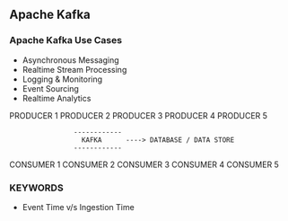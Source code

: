 ## Apache Kafka

### Apache Kafka Use Cases

- Asynchronous Messaging
- Realtime Stream Processing
- Logging & Monitoring
- Event Sourcing
- Realtime Analytics

PRODUCER 1 PRODUCER 2 PRODUCER 3 PRODUCER 4 PRODUCER 5

                    ------------
                      KAFKA      ----> DATABASE / DATA STORE
                    ------------

CONSUMER 1 CONSUMER 2 CONSUMER 3 CONSUMER 4 CONSUMER 5

### KEYWORDS

- Event Time v/s Ingestion Time
